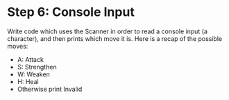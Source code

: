 # Step 6: Console Input

Write code which uses the Scanner in order to read a console input (a character), and then prints which move it is. Here is a recap of the possible moves:

- A: Attack
- S: Strengthen
- W: Weaken
- H: Heal
- Otherwise print Invalid